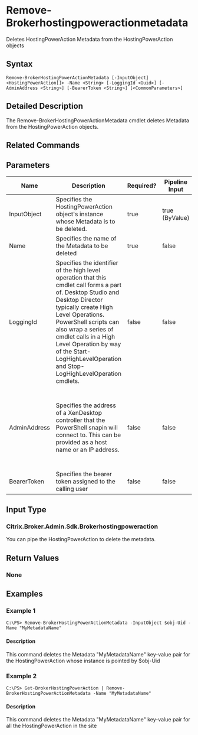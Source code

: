 ﻿
# Remove-Brokerhostingpoweractionmetadata
Deletes HostingPowerAction Metadata from the HostingPowerAction objects
## Syntax
```
Remove-BrokerHostingPowerActionMetadata [-InputObject] <HostingPowerAction[]> -Name <String> [-LoggingId <Guid>] [-AdminAddress <String>] [-BearerToken <String>] [<CommonParameters>]
```
## Detailed Description
The Remove-BrokerHostingPowerActionMetadata cmdlet deletes Metadata from the HostingPowerAction objects.


## Related Commands

## Parameters
| Name   | Description | Required? | Pipeline Input | Default Value |
| --- | --- | --- | --- | --- |
| InputObject | Specifies the HostingPowerAction object's instance whose Metadata is to be deleted. | true | true (ByValue) |  |
| Name | Specifies the name of the Metadata to be deleted | true | false |  |
| LoggingId | Specifies the identifier of the high level operation that this cmdlet call forms a part of. Desktop Studio and Desktop Director typically create High Level Operations. PowerShell scripts can also wrap a series of cmdlet calls in a High Level Operation by way of the Start-LogHighLevelOperation and Stop-LogHighLevelOperation cmdlets. | false | false |  |
| AdminAddress | Specifies the address of a XenDesktop controller that the PowerShell snapin will connect to. This can be provided as a host name or an IP address. | false | false | Localhost. Once a value is provided by any cmdlet, this value will become the default. |
| BearerToken | Specifies the bearer token assigned to the calling user | false | false |  |

## Input Type

### Citrix.Broker.Admin.Sdk.Brokerhostingpoweraction
You can pipe the HostingPowerAction to delete the metadata.
## Return Values

### None

## Examples

### Example 1
```
C:\PS> Remove-BrokerHostingPowerActionMetadata -InputObject $obj-Uid -Name "MyMetadataName"
```
#### Description
This command deletes the Metadata "MyMetadataName" key-value pair for the HostingPowerAction whose instance is pointed by \$obj-Uid
### Example 2
```
C:\PS> Get-BrokerHostingPowerAction | Remove-BrokerHostingPowerActionMetadata -Name "MyMetadataName"
```
#### Description
This command deletes the Metadata "MyMetadataName" key-value pair for all the HostingPowerAction in the site
